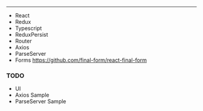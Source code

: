 
---
- React
- Redux
- Typescript
- ReduxPersist
- Router
- Axios
- ParseServer
- Forms https://github.com/final-form/react-final-form

### TODO
- UI
- Axios Sample
- ParseServer Sample 